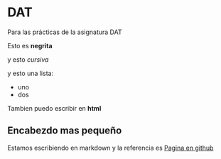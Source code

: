 # DAT
Para las prácticas de la asignatura DAT

Esto es **negrita**  

y esto *cursiva* 

y esto una lista:

 - uno
 - dos

Tambien puedo escribir en <b>html</b>

 ## Encabezdo mas pequeño

 Estamos escribiendo en markdown y la referencia es
 [Pagina en github](https://docs.github.com/es/get-started/writing-on-github/getting-started-with-writing-and-formatting-on-github/basic-writing-and-formatting-syntax)